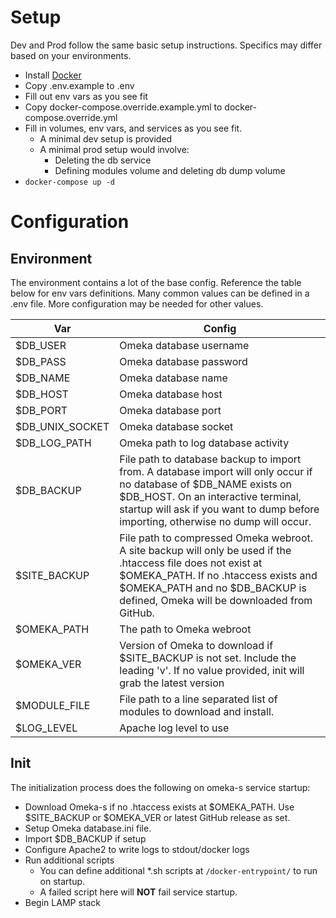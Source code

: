 # Setup
Dev and Prod follow the same basic setup instructions. Specifics may differ based on your environments.
- Install [Docker](https://www.docker.com/get-started)
- Copy .env.example to .env
- Fill out env vars as you see fit
- Copy docker-compose.override.example.yml to docker-compose.override.yml
- Fill in volumes, env vars, and services as you see fit.
  - A minimal dev setup is provided
  - A minimal prod setup would involve:
    - Deleting the db service
    - Defining modules volume and deleting db dump volume
- `docker-compose up -d`

# Configuration
## Environment
The environment contains a lot of the base config. Reference the table below for env vars definitions. Many common values can be defined in a .env file. More configuration may be needed for other values.

| Var | Config |
| --- | ------ |
| $DB_USER | Omeka database username |
| $DB_PASS | Omeka database password |
| $DB_NAME | Omeka database name |
| $DB_HOST | Omeka database host |
| $DB_PORT | Omeka database port |
| $DB_UNIX_SOCKET | Omeka database socket |
| $DB_LOG_PATH | Omeka path to log database activity |
| $DB_BACKUP | File path to database backup to import from. A database import will only occur if no database of $DB_NAME exists on $DB_HOST. On an interactive terminal, startup will ask if you want to dump before importing, otherwise no dump will occur. |
| $SITE_BACKUP | File path to compressed Omeka webroot. A site backup will only be used if the .htaccess file does not exist at $OMEKA_PATH. If no .htaccess exists and $OMEKA_PATH and no $DB_BACKUP is defined, Omeka will be downloaded from GitHub. |
| $OMEKA_PATH | The path to Omeka webroot |
| $OMEKA_VER | Version of Omeka to download if $SITE_BACKUP is not set. Include the leading 'v'. If no value provided, init will grab the latest version |
| $MODULE_FILE | File path to a line separated list of modules to download and install. |
| $LOG_LEVEL | Apache log level to use |

## Init
The initialization process does the following on omeka-s service startup:
- Download Omeka-s if no .htaccess exists at $OMEKA_PATH. Use $SITE_BACKUP or $OMEKA_VER or latest GitHub release as set.
- Setup Omeka database.ini file.
- Import $DB_BACKUP if setup
- Configure Apache2 to write logs to stdout/docker logs
- Run additional scripts
  - You can define additional \*.sh scripts at `/docker-entrypoint/` to run on startup.
  - A failed script here will **NOT** fail service startup.
- Begin LAMP stack
